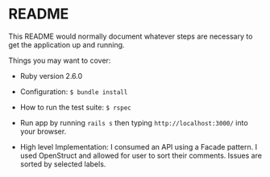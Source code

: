 # README

This README would normally document whatever steps are necessary to get the
application up and running.

Things you may want to cover:

* Ruby version 2.6.0

* Configuration: ```$ bundle install```

* How to run the test suite: ```$ rspec```

* Run app by running ```rails s``` then typing ```http://localhost:3000/``` into your browser.

* High level Implementation: I consumed an API using a Facade pattern. I used OpenStruct and allowed for user to sort their comments. Issues are sorted by selected labels.


